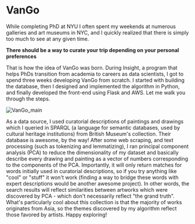 # VanGo

While completing PhD at NYU I often spent my weekends at numerous galleries and art museums in NYC, and I quickly realized that there is simply too much to see at any given time. 

__There should be a way to curate your trip depending on your personal preferences__

That is how the idea of VanGo was born. During Insight, a program that helps PhDs transition from academia to careers as data scientists, I got to spend three weeks developing VanGo from scratch. I started with building the database, then I designed and implemented the algorithm in Python, and finally developed the front-end using Flask and AWS. Let me walk you through the steps.

![VanGo_main](VanGo)

As a data source, I used curatorial descriptions of paintings and drawings which I queried in SPARQL (a language for semantic databases, used by cultural heritage institutions) from British Museum's collection. Their database is awesome, by the way! After some web scraping, and text processing (such as tokenizing and lemmatizing), I ran principal component analysis (PCA) to reduce the dimensionality of my dataset and basically describe every drawing and painting as a vector of numbers corresponding to the components of the PCA. Importantly, it will only return matches for words initially used in curatorial descriptions, so if you try anything like "cool" or "stuff" it won't work (finding a way to bridge these words with expert descriptions would be another awesome project). In other words, the search results will reflect similarities between artworks which were discovered by PCA - which don't necessarily reflect "the grand truth". What's particularly cool about this collection is that the majority of works originates from Asia, so the themes discovered by my algorithm reflect those favored by artists. Happy exploring!


